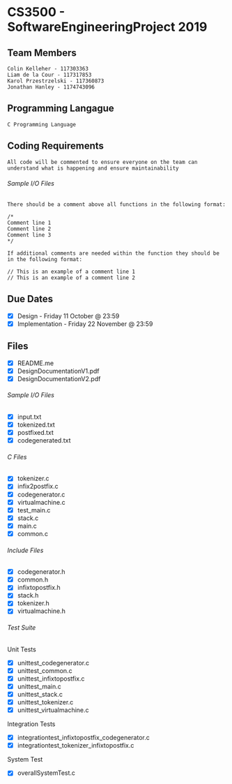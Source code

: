 # CS3500 - SoftwareEngineeringProject 2019


## Team Members
    Colin Kelleher - 117303363
    Liam de la Cour - 117317853
    Karol Przestrzelski - 117360873
    Jonathan Hanley - 1174743096
## Programming Langague 
    C Programming Language

## Coding Requirements
    All code will be commented to ensure everyone on the team can understand what is happening and ensure maintainability

###### Sample I/O Files
    
    There should be a comment above all functions in the following format:
    
    /*
    Comment line 1
    Comment line 2
    Comment line 3
    */
    
    If additional comments are needed within the function they should be in the following format:
    
    // This is an example of a comment line 1
    // This is an example of a comment line 2
    
## Due Dates
- [x] Design - Friday 11 October @ 23:59
- [x] Implementation - Friday 22 November @ 23:59
    
## Files
- [x] README.me
- [x] DesignDocumentationV1.pdf
- [x] DesignDocumentationV2.pdf 
###### Sample I/O Files
- [x] input.txt
- [x] tokenized.txt
- [x] postfixed.txt
- [x] codegenerated.txt
    
###### C Files
- [x] tokenizer.c
- [x] infix2postfix.c
- [x] codegenerator.c
- [x] virtualmachine.c
- [x] test_main.c
- [x] stack.c
- [x] main.c
- [x] common.c

###### Include Files
- [x] codegenerator.h
- [x] common.h
- [x] infixtopostfix.h
- [x] stack.h
- [x] tokenizer.h
- [x] virtualmachine.h
    
###### Test Suite

Unit Tests

- [x] unittest_codegenerator.c
- [x] unittest_common.c
- [x] unittest_infixtopostfix.c
- [x] unittest_main.c
- [x] unittest_stack.c
- [x] unittest_tokenizer.c
- [x] unittest_virtualmachine.c

Integration Tests

- [x] integrationtest_infixtopostfix_codegenerator.c
- [x] integrationtest_tokenizer_infixtopostfix.c

System Test

- [x] overallSystemTest.c
    



